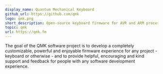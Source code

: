 ```yaml
---
display_name: Quantum Mechanical Keyboard
github_url: https://github.com/qmk
logo: qmk.png
short_description: Open-source keyboard firmware for AVR and ARM processors.
topic: qmk
url: https://qmk.fm
---
```

The goal of the QMK software project is to develop a completely customizable, powerful and enjoyable firmware experience for any project - keyboard or otherwise - and to provide helpful, encouraging and kind support and feedback for people with any software development experience.
